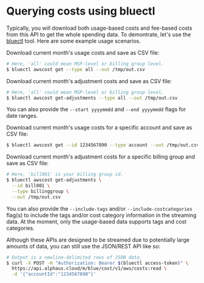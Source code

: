 # Querying costs using bluectl

Typically, you will download both usage-based costs and fee-based costs from this API to get the whole spending data. To demontrate, let's use the [bluectl](https://github.com/alphauslabs/bluectl) tool. Here are some example usage scenarios.

Download current month's usage costs and save as CSV file:
```sh
# Here, 'all' could mean MSP-level or billing group level.
$ bluectl awscost get --type all --out /tmp/out.csv
```

Download current month's adjustment costs and save as CSV file:
```sh
# Here, 'all' could mean MSP-level or billing group level.
$ bluectl awscost get-adjustments --type all --out /tmp/out.csv
```

You can also provide the `--start yyyymmdd` and `--end yyyymmdd` flags for date ranges.

Download current month's usage costs for a specific account and save as CSV file:
```sh
$ bluectl awscost get --id 1234567890 --type account --out /tmp/out.csv
```

Download current month's adjustment costs for a specific billing group and save as CSV file:
```sh
# Here, 'bill001' is your billing group id.
$ bluectl awscost get-adjustments \
  --id bill001 \
  --type billinggroup \
  --out /tmp/out.csv
```

You can also provide the `--include-tags` and/or `--include-costcategories` flag(s) to include the tags and/or cost category information in the streaming data. At the moment, only the usage-based data supports tags and cost categories.

Although these APIs are designed to be streamed due to potentially large amounts of data, you can still use the JSON/REST API like so:

```sh
# Output is a newline-delimited rows of JSON data.
$ curl -X POST -H "Authorization: Bearer $(bluectl access-token)" \
  https://api.alphaus.cloud/m/blue/cost/v1/aws/costs:read \
  -d '{"accountId":"1234567890"}'
```

